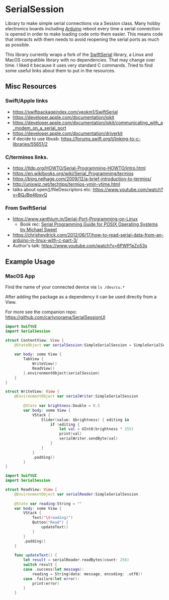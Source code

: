 # SerialSession

Library to make simple serial connections via a Session class. Many hobby electronics boards including [Arduino](https://www.arduino.cc) reboot every time a serial connection is opened in order to make loading code onto them easier. This means code that interacts with them needs to avoid reopening the serial ports as much as possible. 

This library currently wraps a fork of the [SwiftSerial](https://swiftpackageindex.com/yeokm1/SwiftSerial) library, a Linux and MacOS compatible library with no dependencies.  That may change over time.  I liked it because it uses very standard C commands. Tried to find some useful links about them to put in the resources. 

## Misc Resources

### Swift/Apple links
- https://swiftpackageindex.com/yeokm1/SwiftSerial
- https://developer.apple.com/documentation/iokit
- https://developer.apple.com/documentation/iokit/communicating_with_a_modem_on_a_serial_port
- https://developer.apple.com/documentation/driverkit
- if decide to use libusb: https://forums.swift.org/t/linking-to-c-libraries/55651/2

### C/terminos links. 
- https://tldp.org/HOWTO/Serial-Programming-HOWTO/intro.html
- https://en.wikibooks.org/wiki/Serial_Programming/termios
- https://blog.nelhage.com/2009/12/a-brief-introduction-to-termios/
- http://unixwiz.net/techtips/termios-vmin-vtime.html
- talks about open()/fileDescriptors etc: https://www.youtube.com/watch?v=BQJBe4IbsvQ

### From SwiftSerial
- https://www.xanthium.in/Serial-Port-Programming-on-Linux
    - Book rec: [Serial Programming Guide for POSIX Operating Systems by Michael Sweet](https://www.msweet.org/serial/serial.html)
- https://chrisheydrick.com/2012/06/17/how-to-read-serial-data-from-an-arduino-in-linux-with-c-part-3/
- Author's talk: https://www.youtube.com/watch?v=6PWP1eZo53s



## Example Usage

### MacOS App

Find the name of your connected device via `ls /dev/cu.*`

After adding the package as a dependency it can be used directly from a View.

For more see the companion repo: https://github.com/carlynorama/SerialSessionUI

```swift
import SwiftUI
import SerialSession

struct ContentView: View {
    @StateObject var serialSession:SimpleSerialSession = SimpleSerialSession(portName: "/dev/cu.usbmodem1101")
    
    var body: some View {
        TabView {
            WriteView()
            ReadView()
        }.environmentObject(serialSession)
    }
}
```


```swift
struct WriteView: View {
    @EnvironmentObject var serialWriter:SimpleSerialSession
    
        @State var brightness:Double = 0.5
        var body: some View {
            VStack {
                Slider(value: $brightness) { editing in
                    if !editing {
                        let val = UInt8(brightness * 255)
                        print(val)
                        serialWriter.sendByte(val)
                    }
                }
            }
            .padding()
        }
}
```

```swift
import SwiftUI
import SerialSession

struct ReadView: View {
    @EnvironmentObject var serialReader:SimpleSerialSession
    
    @State var reading:String = ""
    var body: some View {
        VStack {
            Text("\(reading)")
            Button("Read") {
                updateText()
            }
        }
        .padding()
    }
    
    func updateText() {
        let result = serialReader.readBytes(count: 256)
        switch result {
        case .success(let message):
            reading = String(data: message, encoding: .utf8)!
        case .failure(let error):
            print(error)
        }
    }
```

